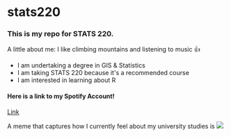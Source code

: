 # stats220

### This is my repo for STATS 220.

A little about me: I like climbing mountains and listening to music 👍

- I am undertaking a degree in GIS & Statistics
- I am taking STATS 220 because it's a recommended course  
- I am interested in learning about R

#### Here is a link to my Spotify Account! 
[Link](https://open.spotify.com/user/tt6312?si=e4bd163d42b247ae)

A meme that captures how I currently feel about my university studies is ![]([https://gifdb.com/images/high/guys-am-out-kermit-falling-off-building-ijaz2f2i7100uoqd.gif])
